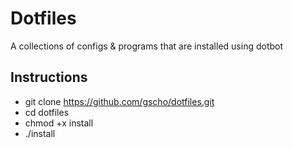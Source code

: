 # Dotfiles

A collections of configs & programs that are installed using dotbot

## Instructions

- git clone https://github.com/gscho/dotfiles.git
- cd dotfiles
- chmod +x install
- ./install
